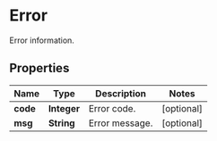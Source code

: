

# Error

Error information.

## Properties

Name | Type | Description | Notes
------------ | ------------- | ------------- | -------------
**code** | **Integer** | Error code. |  [optional]
**msg** | **String** | Error message. |  [optional]



